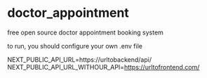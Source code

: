 # doctor_appointment
free open source doctor appointment booking system

to run, you should configure your own .env file

NEXT_PUBLIC_API_URL=https://urltobackend/api/
NEXT_PUBLIC_API_URL_WITHOUR_API=https://urltofrontend.com/
